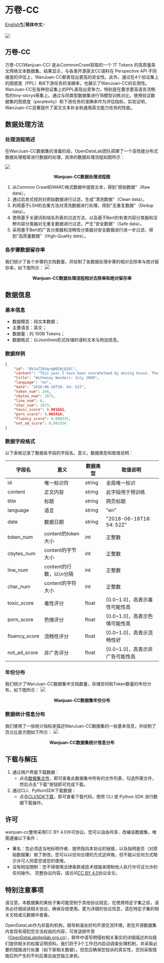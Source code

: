 # 万卷-CC
[English🌎](./README.md)|**简体中文**🀄 

![](readme_pic/cover.jpg)

## 万卷-CC

万卷-CC(Wanjuan-CC) 是从CommonCrawl获取的一个 1T Tokens 的高质量英文网络文本数据集。结果显示，与各类开源英文CC语料在 Perspective API 不同维度的评估上，WanJuan-CC都表现出更高的安全性。此外，通过在4个验证集上的困惑度（PPL）和6下游任务的准确率，也展示了WanJuan-CC的实用性。WanJuan-CC在各种验证集上的PPL表现出竞争力，特别是在要求更高语言流畅性的tiny-storys等集上。通过与同类型数据集进行1B模型训练对比，使用验证数据集的困惑度（perplexity）和下游任务的准确率作为评估指标，实验证明，WanJuan-CC显著提升了英文文本补全和通用英文能力任务的性能。


## 数据处理方法

### 处理流程简述

在WanJuan-CC数据集的准备阶段，OpenDataLab团队搭建了一个高性能分布式数据处理框架进行数据的处理，具体的数据处理流程如图所示：

![](readme_pic/pipline.png)
<p align="center">
<b>
Wanjuan-CC数据处理流程图
</b>
</p>

1. 从Common Crawl的WARC格式数据中提取文本，得到"原始数据"（Raw data）。
2. 通过启发式规则对原始数据进行过滤，生成"清洗数据"（Clean data）。
3. 利用基于LSH的去重方法对清洗数据进行处理，得到"无重复数据"（Dedup data）。
4. 使用基于关键词和域名列表的过滤方法，以及基于Bert的有害内容分类器和淫秽内容分类器对无重复数据进行过滤，产生"安全数据"（Safe data）。
5. 采用基于Bert的广告分类器和流畅性分类器对安全数据进行进一步过滤，得到"高质量数据"（High-Quality data）。

### 各步骤数据留存率

我们统计了各个步骤的文档数量，并绘制了各数据处理步骤的相对去除率与绝对留存率，如下图所示：
![](readme_pic/retention.png)
<p align="center">
<b>
Wanjuan-CC数据处理流程相对去除率和绝对留存率
</b>
</p>

## 数据信息

### 基本信息
- 数据模态：纯文本数据；
- 主要语言：英文；
- 数据量：约 100B Tokens；
- 数据格式：以Jsonlines形式存储的语料文本与附加信息。

### 数据样例

```json
{
    "id": "Bk3aTI85qrqB0ZWjQ26l",
    "content": "This year I have been overwhelmed by moving house. The planning and organising has dominated my life: packing and unpacking boxes, trying to keep the family fed and watered, being there 100% for my children to settle in. My life - my aims and goals - have taken second place to the family chaos.\nYesterday, for the first time in ages, I sat down and thought: I want to write my book. I want to get this back into my time schedule. I want to make this space for me, for expressing myself, for being creative.\nSo what happens as of 3.15pm tomorrow? School holidays. Am I really likely to get a moment's peace?\nNow I'm planning: take the laptop on holiday. Work out how to blog from mobile (have to confess this is highly unlikely to work!) Consider booking children into holiday camps for entire 5 weeks. (Would Grannie like them?) Insist on a couple of hours a day, uninterrupted, simply to write.\nOr ... accept the reality. Enjoy the children while they are still prepared to tolerate me. Plan for a solid routine when term starts in September.\nWhich do you think will win?",
    "title": "Withenay Wanders: July 2009",
    "language": "en",
    "date": "2018-06-18T18: 54: 52Z",
    "token_num": 244,
    "cbytes_num": 1073,
    "line_num": 6,
    "char_num": 1073,
    "toxic_score": 0.001661,
    "porn_score": 0.003416,
    "fluency_score": 0.998535,
    "not_ad_score": 0.981934
}
```

### 数据字段格式

以下表格记录了数据各字段的字段名，意义，数据类型和取值说明：

| 字段名 | 意义 | 数据类型 |取值说明|
| --- | --- | --- | --- |
| id | 唯一标识符 | string |全局唯一标识|
| content | 正文内容 | string |此字段用于预训练|
| title | 标题 | string |网页标题|
| language | 语言 | string | "en" |
| date | 数据日期 | string | "2018-06-18T18: 54: 52Z" |
| token_num | content的token大小 | int | 正整数 |
| cbytes_num | content的字节大小 | int | 正整数 |
| line_num | content的行数，以\n分隔 | int | 正整数 |
| char_num | content的字符大小 | int | 正整数 |
| toxic_score | 毒性评分 | float |[0.0~1.0]，高表示毒性可能性高|
| porn_score | 色情评分 | float |[0.0~1.0]，高表示色情可能性高|
| fluency_score | 流畅性评分 | float |[0.0~1.0]，高表示流畅性好|
| not_ad_score | 非广告评分 | float |[0.0~1.0]，高表示非广告可能性高|

### 年份分布

我们统计了WanJuan-CC数据集中文档数量，存储空间和Token数量的年份分布，如下图所示：
![](readme_pic/data_volume.png)
<p align="center">
<b>
Wanjuan-CC数据集年份分布
</b>
</p>

### 数据统计信息分布

我们使用了一些统计指标来描述WanJuan-CC数据集的一些基本信息，并绘制了百分比直方图如下所示：
![](readme_pic/statistics_signal.png)
<p align="center">
<b>
Wanjuan-CC数据集统计信息分布
</b>
</p>

## 下载与解压

1. 通过用户界面下载数据：
    - 点击[数据集文件](https://opendatalab.com/OpenDataLab/WanJuanCC/tree/main)，即可查看此数据集中所有的文件列表，勾选所需文件，然后点击"下载"按钮即可完成下载。
2. 通过CLI、PythonSDK下载数据：
    - 点击[CLI/SDK下载](https://opendatalab.com/OpenDataLab/WanJuanCC/cli/main)，即可查看下载代码，使用 CLI 或 Python SDK 进行数据下载操作。

## 许可

wanjuan-cc整体采用CC BY 4.0许可协议。您可以自由共享、改编该数据集，唯需遵循以下条件：
- 署名：您必须适当地标明作者、提供指向本协议的链接，以及指明是否（对原始数据集）做了修改。您可以以任何合理的方式这样做，但不能以任何方式暗示许可人同意您或您的使用。
- 没有附加限制：您不得使用法律条款或技术措施来限制他人执行许可证允许的任何操作。
完整协议内容，请访问[CC BY 4.0](https://creativecommons.org/licenses/by/4.0/)协议全文。

## 特别注意事项

请注意，本数据集的某些子集可能受制于其他协议规定。在使用特定子集之前，请务必仔细阅读相关协议，确保合规使用。更为详细的协议信息，请在特定子集的相关文档或元数据中查看。

OpenDataLab作为非盈利机构，倡导和谐友好的开源交流环境，若在开源数据集内发现有侵犯您合法权益的内容，可发送邮件至（[OpenDataLab@pjlab.org.cn](mailto:OpenDataLab@pjlab.org.cn)），邮件中请写明侵权相关事实的详细描述并向我们提供相关的权属证明资料。我们将于3个工作日内启动调查处理机制，并采取必要的措施进行处置（如下架相关数据）。但您应确保您投诉的真实性，否则采取措施后所产生的不利后果应由您独立承担。